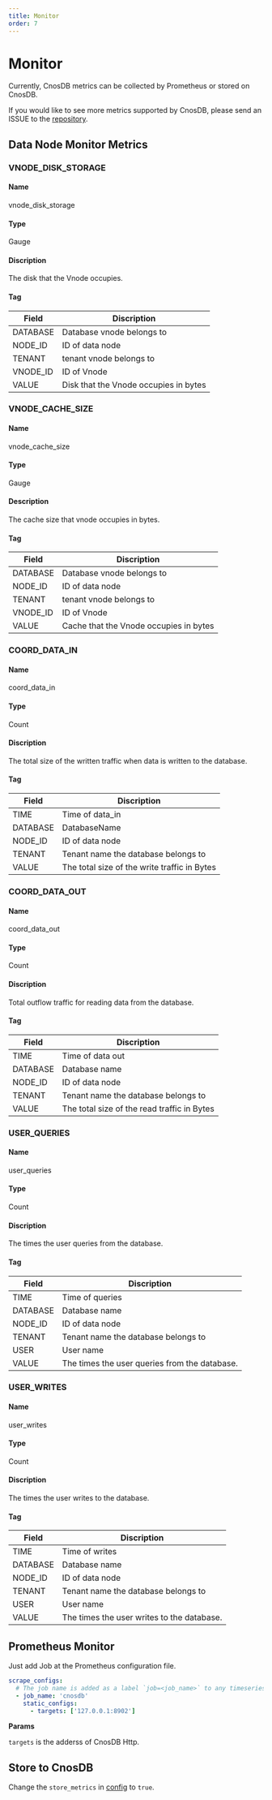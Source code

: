 ```yaml
---
title: Monitor
order: 7
---
```


# Monitor

Currently, CnosDB metrics can be collected by Prometheus or stored on CnosDB.

If you would like to see more metrics supported by CnosDB, please send an ISSUE to the [repository](https://github.com/cnosdb).

## Data Node Monitor Metrics

### VNODE_DISK_STORAGE

#### Name

vnode_disk_storage

#### Type

Gauge

#### Discription

The disk that the Vnode occupies.

#### Tag

| Field    | Discription                           |
|----------|---------------------------------------|
| DATABASE | Database vnode belongs to             |
| NODE_ID  | ID of data node                       |
| TENANT   | tenant vnode belongs to               |
| VNODE_ID | ID of Vnode                           |
| VALUE    | Disk that the Vnode occupies in bytes |


### VNODE_CACHE_SIZE

#### Name

vnode_cache_size

#### Type

Gauge

#### Description

The cache size that vnode occupies in bytes.

#### Tag

| Field    | Discription                            |
|----------|----------------------------------------|
| DATABASE | Database vnode belongs to              |
| NODE_ID  | ID of data node                        |
| TENANT   | tenant vnode belongs to                |
| VNODE_ID | ID of Vnode                            |
| VALUE    | Cache that the Vnode occupies in bytes |

### COORD_DATA_IN

#### Name

coord_data_in

#### Type

Count

#### Discription

The total size of the written traffic when data is written to the database.

#### Tag

| Field    | Discription                                  |
|----------|----------------------------------------------|
| TIME     | Time of data_in                              |
| DATABASE | DatabaseName                                 |
| NODE_ID  | ID of data node                              |
| TENANT   | Tenant name the database belongs to          |
| VALUE    | The total size of the write traffic in Bytes |


### COORD_DATA_OUT

#### Name

coord_data_out

#### Type

Count

#### Discription

Total outflow traffic for reading data from the database.

#### Tag

| Field    | Discription                                 |
|----------|---------------------------------------------|
| TIME     | Time of data out                            |
| DATABASE | Database name                               |
| NODE_ID  | ID of data node                             |
| TENANT   | Tenant name the database belongs to         |
| VALUE    | The total size of the read traffic in Bytes |

### USER_QUERIES

#### Name

user_queries

#### Type

Count

#### Discription

The times the user queries from the database.

#### Tag

| Field    | Discription                                   |
|----------|-----------------------------------------------|
| TIME     | Time of queries                               |
| DATABASE | Database name                                 |
| NODE_ID  | ID of data node                               |
| TENANT   | Tenant name the database belongs to           |
| USER     | User name                                     |
| VALUE    | The times the user queries from the database. |

### USER_WRITES

#### Name

user_writes

#### Type

Count

#### Discription

The times the user writes to the database.

#### Tag

| Field    | Discription                                |
|----------|--------------------------------------------|
| TIME     | Time of writes                             |
| DATABASE | Database name                              |
| NODE_ID  | ID of data node                            |
| TENANT   | Tenant name the database belongs to        |
| USER     | User name                                  |
| VALUE    | The times the user writes to the database. |


## Prometheus Monitor

Just add Job at the Prometheus configuration file.

```yaml
scrape_configs:
  # The job name is added as a label `job=<job_name>` to any timeseries scraped from this config.
  - job_name: 'cnosdb'
    static_configs:
      - targets: ['127.0.0.1:8902']
```
**Params**

`targets` is the adderss of CnosDB Http.

## Store to CnosDB 

Change the `store_metrics` in [config](./cluster_expansion.md#configuration-cluster) to `true`.

